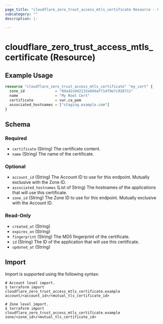 ```yaml
---
page_title: "cloudflare_zero_trust_access_mtls_certificate Resource - Cloudflare"
subcategory: ""
description: |-
  
---
```


# cloudflare_zero_trust_access_mtls_certificate (Resource)



## Example Usage

```terraform
resource "cloudflare_zero_trust_access_mtls_certificate" "my_cert" {
  zone_id              = "0da42c8d2132a9ddaf714f9e7c920711"
  name                 = "My Root Cert"
  certificate          = var.ca_pem
  associated_hostnames = ["staging.example.com"]
}
```
<!-- schema generated by tfplugindocs -->
## Schema

### Required

- `certificate` (String) The certificate content.
- `name` (String) The name of the certificate.

### Optional

- `account_id` (String) The Account ID to use for this endpoint. Mutually exclusive with the Zone ID.
- `associated_hostnames` (List of String) The hostnames of the applications that will use this certificate.
- `zone_id` (String) The Zone ID to use for this endpoint. Mutually exclusive with the Account ID.

### Read-Only

- `created_at` (String)
- `expires_on` (String)
- `fingerprint` (String) The MD5 fingerprint of the certificate.
- `id` (String) The ID of the application that will use this certificate.
- `updated_at` (String)

## Import

Import is supported using the following syntax:

```shell
# Account level import.
$ terraform import cloudflare_zero_trust_access_mtls_certificate.example account/<account_id>/<mutual_tls_certificate_id>

# Zone level import.
$ terraform import cloudflare_zero_trust_access_mtls_certificate.example zone/<zone_id>/<mutual_tls_certificate_id>
```
